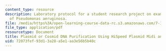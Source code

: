 ```yaml
---
content_type: resource
description: Laboratory protocol for a student research project on examining the biology
  of Pseudomonas aeruginosa.
file: /media/https%3A/open-learning-course-data-rc.s3.amazonaws.com/7-13-experimental-microbial-genetics-fall-2008/72073fef93d13a28a5e1aa3e56b5b40c_MIT7_13f08_lab16_Protocol_QiagenHiSpeed.pdf
file_type: application/pdf
resourcetype: Document
title: Plasmid or Cosmid DNA Purification Using HiSpeed Plasmid Midi and Maxi Kits
uid: 72073fef-93d1-3a28-a5e1-aa3e56b5b40c
---
```

